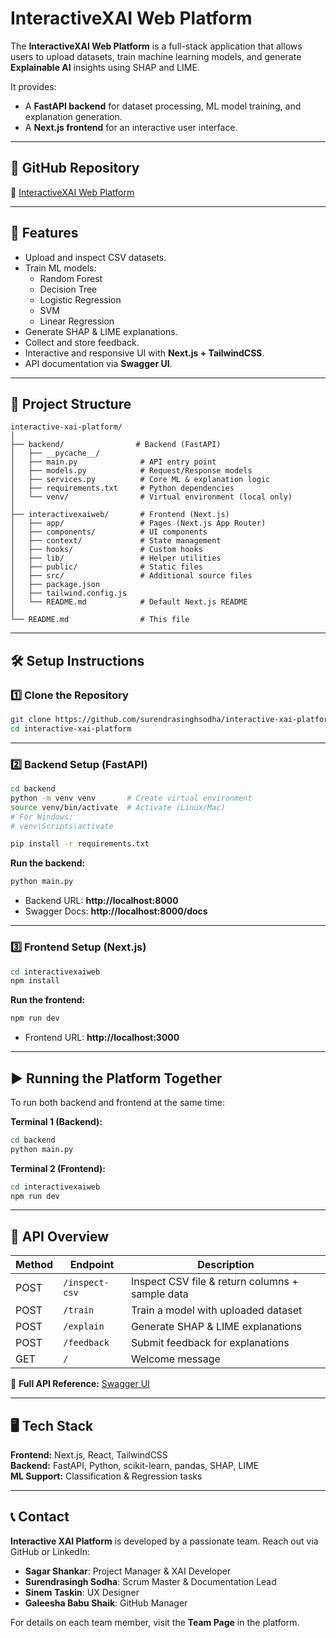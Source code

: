 # InteractiveXAI Web Platform

The **InteractiveXAI Web Platform** is a full-stack application that allows users to upload datasets, train machine learning models, and generate **Explainable AI** insights using SHAP and LIME.  

It provides:
- A **FastAPI backend** for dataset processing, ML model training, and explanation generation.
- A **Next.js frontend** for an interactive user interface.

---

## 📌 GitHub Repository
🔗 [InteractiveXAI Web Platform](https://github.com/surendrasinghsodha/interactive-xai-platform)

---

## 🚀 Features
- Upload and inspect CSV datasets.
- Train ML models:
  - Random Forest
  - Decision Tree
  - Logistic Regression
  - SVM
  - Linear Regression
- Generate SHAP & LIME explanations.
- Collect and store feedback.
- Interactive and responsive UI with **Next.js + TailwindCSS**.
- API documentation via **Swagger UI**.

---

## 📂 Project Structure
```
interactive-xai-platform/
│
├── backend/                # Backend (FastAPI)
│   ├── __pycache__/
│   ├── main.py              # API entry point
│   ├── models.py            # Request/Response models
│   ├── services.py          # Core ML & explanation logic
│   ├── requirements.txt     # Python dependencies
│   └── venv/                # Virtual environment (local only)
│
├── interactivexaiweb/       # Frontend (Next.js)
│   ├── app/                 # Pages (Next.js App Router)
│   ├── components/          # UI components
│   ├── context/             # State management
│   ├── hooks/               # Custom hooks
│   ├── lib/                 # Helper utilities
│   ├── public/              # Static files
│   ├── src/                 # Additional source files
│   ├── package.json
│   ├── tailwind.config.js
│   └── README.md            # Default Next.js README
│
└── README.md                # This file
```

---

## 🛠️ Setup Instructions

### 1️⃣ Clone the Repository
```bash
git clone https://github.com/surendrasinghsodha/interactive-xai-platform.git
cd interactive-xai-platform
```

---

### 2️⃣ Backend Setup (FastAPI)
```bash
cd backend
python -m venv venv       # Create virtual environment
source venv/bin/activate  # Activate (Linux/Mac)
# For Windows:
# venv\Scripts\activate

pip install -r requirements.txt
```

**Run the backend:**
```bash
python main.py
```

- Backend URL: **http://localhost:8000**
- Swagger Docs: **http://localhost:8000/docs**

---

### 3️⃣ Frontend Setup (Next.js)
```bash
cd interactivexaiweb
npm install
```

**Run the frontend:**
```bash
npm run dev
```

- Frontend URL: **http://localhost:3000**

---

## ▶️ Running the Platform Together
To run both backend and frontend at the same time:

**Terminal 1 (Backend):**
```bash
cd backend
python main.py
```

**Terminal 2 (Frontend):**
```bash
cd interactivexaiweb
npm run dev
```

---

## 📜 API Overview
| Method | Endpoint         | Description |
|--------|------------------|-------------|
| POST   | `/inspect-csv`   | Inspect CSV file & return columns + sample data |
| POST   | `/train`         | Train a model with uploaded dataset |
| POST   | `/explain`       | Generate SHAP & LIME explanations |
| POST   | `/feedback`      | Submit feedback for explanations |
| GET    | `/`              | Welcome message |

📖 **Full API Reference:** [Swagger UI](http://localhost:8000/docs)

---



## 🖥️ Tech Stack
**Frontend:** Next.js, React, TailwindCSS  
**Backend:** FastAPI, Python, scikit-learn, pandas, SHAP, LIME  
**ML Support:** Classification & Regression tasks

---
## 📞 Contact  

**Interactive XAI Platform** is developed by a passionate team. Reach out via GitHub or LinkedIn:

- **Sagar Shankar**: Project Manager & XAI Developer  
- **Surendrasingh Sodha**: Scrum Master & Documentation Lead  
- **Sinem Taskin**: UX Designer  
- **Galeesha Babu Shaik**: GitHub Manager  

For details on each team member, visit the **Team Page** in the platform.
